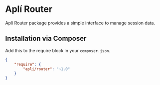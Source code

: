 # Aplí Router
       
Aplí Router package provides a simple interface to manage session data.

## Installation via Composer

Add this to the require block in your `composer.json`.

``` json
{
    "require": {
        "apli/router": "~1.0"
    }
}
```
